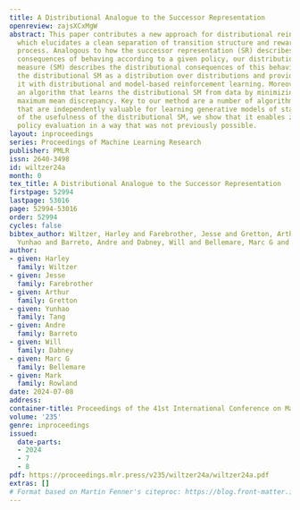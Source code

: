 ```yaml
---
title: A Distributional Analogue to the Successor Representation
openreview: zajsXCxMgW
abstract: This paper contributes a new approach for distributional reinforcement learning
  which elucidates a clean separation of transition structure and reward in the learning
  process. Analogous to how the successor representation (SR) describes the expected
  consequences of behaving according to a given policy, our distributional successor
  measure (SM) describes the distributional consequences of this behaviour. We formulate
  the distributional SM as a distribution over distributions and provide theory connecting
  it with distributional and model-based reinforcement learning. Moreover, we propose
  an algorithm that learns the distributional SM from data by minimizing a two-level
  maximum mean discrepancy. Key to our method are a number of algorithmic techniques
  that are independently valuable for learning generative models of state. As an illustration
  of the usefulness of the distributional SM, we show that it enables zero-shot risk-sensitive
  policy evaluation in a way that was not previously possible.
layout: inproceedings
series: Proceedings of Machine Learning Research
publisher: PMLR
issn: 2640-3498
id: wiltzer24a
month: 0
tex_title: A Distributional Analogue to the Successor Representation
firstpage: 52994
lastpage: 53016
page: 52994-53016
order: 52994
cycles: false
bibtex_author: Wiltzer, Harley and Farebrother, Jesse and Gretton, Arthur and Tang,
  Yunhao and Barreto, Andre and Dabney, Will and Bellemare, Marc G and Rowland, Mark
author:
- given: Harley
  family: Wiltzer
- given: Jesse
  family: Farebrother
- given: Arthur
  family: Gretton
- given: Yunhao
  family: Tang
- given: Andre
  family: Barreto
- given: Will
  family: Dabney
- given: Marc G
  family: Bellemare
- given: Mark
  family: Rowland
date: 2024-07-08
address:
container-title: Proceedings of the 41st International Conference on Machine Learning
volume: '235'
genre: inproceedings
issued:
  date-parts:
  - 2024
  - 7
  - 8
pdf: https://proceedings.mlr.press/v235/wiltzer24a/wiltzer24a.pdf
extras: []
# Format based on Martin Fenner's citeproc: https://blog.front-matter.io/posts/citeproc-yaml-for-bibliographies/
---
```

